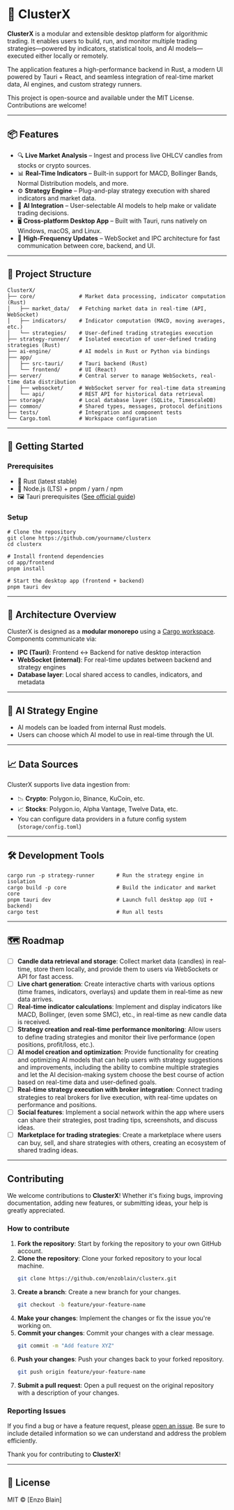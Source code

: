 # 🧠 ClusterX

**ClusterX** is a modular and extensible desktop platform for algorithmic trading. It enables users to build, run, and monitor multiple trading strategies—powered by indicators, statistical tools, and AI models—executed either locally or remotely.

The application features a high-performance backend in Rust, a modern UI powered by Tauri + React, and seamless integration of real-time market data, AI engines, and custom strategy runners.

This project is open-source and available under the MIT License. Contributions are welcome!

---

## 📦 Features

- 🔍 **Live Market Analysis** – Ingest and process live OHLCV candles from stocks or crypto sources.
- 📊 **Real-Time Indicators** – Built-in support for MACD, Bollinger Bands, Normal Distribution models, and more.
- ⚙️ **Strategy Engine** – Plug-and-play strategy execution with shared indicators and market data.
- 🤖 **AI Integration** – User-selectable AI models to help make or validate trading decisions.
- 🖥️ **Cross-platform Desktop App** – Built with Tauri, runs natively on Windows, macOS, and Linux.
- 📡 **High-Frequency Updates** – WebSocket and IPC architecture for fast communication between core, backend, and UI.

---

## 🧱 Project Structure

```
ClusterX/
├── core/              # Market data processing, indicator computation (Rust)
│   ├── market_data/   # Fetching market data in real-time (API, WebSocket)
│   ├── indicators/    # Indicator computation (MACD, moving averages, etc.)
│   └── strategies/    # User-defined trading strategies execution
├── strategy-runner/   # Isolated execution of user-defined trading strategies (Rust)
├── ai-engine/         # AI models in Rust or Python via bindings
├── app/
│   ├── src-tauri/     # Tauri backend (Rust)
│   └── frontend/      # UI (React)
├── server/            # Central server to manage WebSockets, real-time data distribution
│   ├── websocket/     # WebSocket server for real-time data streaming
│   └── api/           # REST API for historical data retrieval
├── storage/           # Local database layer (SQLite, TimescaleDB)
├── common/            # Shared types, messages, protocol definitions
├── tests/             # Integration and component tests
└── Cargo.toml         # Workspace configuration
```

---

## 🚀 Getting Started

### Prerequisites

- 🦀 Rust (latest stable)
- 🧱 Node.js (LTS) + pnpm / yarn / npm
- 🖼️ Tauri prerequisites ([See official guide](https://tauri.app/v1/guides/getting-started/prerequisites))

### Setup

```ash
# Clone the repository
git clone https://github.com/yourname/clusterx
cd clusterx

# Install frontend dependencies
cd app/frontend
pnpm install

# Start the desktop app (frontend + backend)
pnpm tauri dev
```

---

## 📡 Architecture Overview

ClusterX is designed as a **modular monorepo** using a [Cargo workspace](https://doc.rust-lang.org/book/ch14-03-cargo-workspaces.html). Components communicate via:

- **IPC (Tauri)**: Frontend ↔ Backend for native desktop interaction  
- **WebSocket (internal)**: For real-time updates between backend and strategy engines  
- **Database layer**: Local shared access to candles, indicators, and metadata  

---

## 🧠 AI Strategy Engine

- AI models can be loaded from internal Rust models.
- Users can choose which AI model to use in real-time through the UI.

---

## 📈 Data Sources

ClusterX supports live data ingestion from:
- 📉 **Crypto**: Polygon.io, Binance, KuCoin, etc.
- 📈 **Stocks**: Polygon.io, Alpha Vantage, Twelve Data, etc.
- You can configure data providers in a future config system (`storage/config.toml`)

---

## 🛠️ Development Tools

```
cargo run -p strategy-runner       # Run the strategy engine in isolation
cargo build -p core                # Build the indicator and market core
pnpm tauri dev                     # Launch full desktop app (UI + backend)
cargo test                         # Run all tests
```

---

## 🗺️ Roadmap

- [ ] **Candle data retrieval and storage**: Collect market data (candles) in real-time, store them locally, and provide them to users via WebSockets or API for fast access.
- [ ] **Live chart generation**: Create interactive charts with various options (time frames, indicators, overlays) and update them in real-time as new data arrives.
- [ ] **Real-time indicator calculations**: Implement and display indicators like MACD, Bollinger, (even some SMC), etc., in real-time as new candle data is received.
- [ ] **Strategy creation and real-time performance monitoring**: Allow users to define trading strategies and monitor their live performance (open positions, profit/loss, etc.).
- [ ] **AI model creation and optimization**: Provide functionality for creating and optimizing AI models that can help users with strategy suggestions and improvements, including the ability to combine multiple strategies and let the AI decision-making system choose the best course of action based on real-time data and user-defined goals.
- [ ] **Real-time strategy execution with broker integration**: Connect trading strategies to real brokers for live execution, with real-time updates on performance and positions.
- [ ] **Social features**: Implement a social network within the app where users can share their strategies, post trading tips, screenshots, and discuss ideas.
- [ ] **Marketplace for trading strategies**: Create a marketplace where users can buy, sell, and share strategies with others, creating an ecosystem of shared trading ideas.

---

## Contributing

We welcome contributions to **ClusterX**! Whether it's fixing bugs, improving documentation, adding new features, or submitting ideas, your help is greatly appreciated.

### How to contribute

1. **Fork the repository**: Start by forking the repository to your own GitHub account.
2. **Clone the repository**: Clone your forked repository to your local machine.
   ```bash
   git clone https://github.com/enzoblain/clusterx.git
   ```
3. **Create a branch**: Create a new branch for your changes.
   ```bash
   git checkout -b feature/your-feature-name
   ```
4. **Make your changes**: Implement the changes or fix the issue you're working on.
5. **Commit your changes**: Commit your changes with a clear message.
   ```bash
   git commit -m "Add feature XYZ"
   ```
6. **Push your changes**: Push your changes back to your forked repository.
   ```bash
   git push origin feature/your-feature-name
   ```
7. **Submit a pull request**: Open a pull request on the original repository with a description of your changes.

### Reporting Issues

If you find a bug or have a feature request, please [open an issue](https://github.com/[YourUsername]/clusterx/issues). Be sure to include detailed information so we can understand and address the problem efficiently.

Thank you for contributing to **ClusterX**!

---

## 📄 License

MIT © [Enzo Blain]
